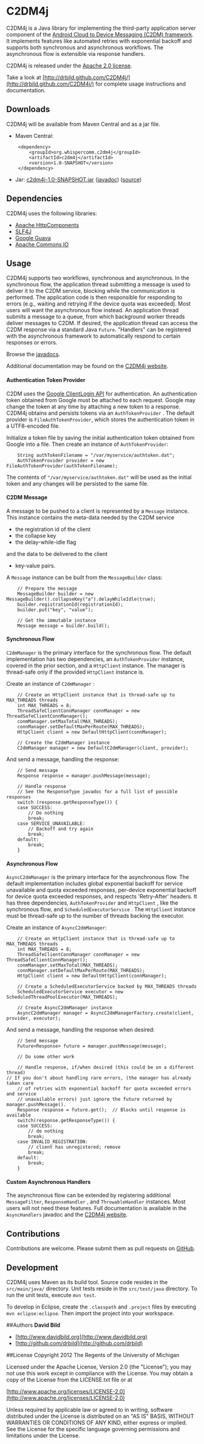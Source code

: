 # C2DM4j
C2DM4j is a Java library for implementing the third-party application server
component of the [Android Cloud to Device Messaging (C2DM) framework](http://code.google.com/android/c2dm/). It implements features like automated
retries with exponential backoff and supports both synchronous and asynchronous
workflows. The asynchronous flow is extensible via response handlers.

C2DM4j is released under the [Apache 2.0 license](http://www.apache.org/licenses/LICENSE-2.0).

Take a look at [http://drbild.github.com/C2DM4j/](http://drbild.github.com/C2DM4j/)
for complete usage instructions and documentation.

## Downloads
C2DM4j will be available from Maven Central and as a jar file.

+  Maven Central:
        
        <dependency>
            <groupId>org.whispercomm.c2dm4j</groupId>
            <artifactId>c2dm4j</artifactId>
            <version>1.0-SNAPSHOT</version>
        </dependency>
        
+  Jar: [c2dm4j-1.0-SNAPSHOT.jar](http://github.com/downloads/drbild/C2DM4j/c2dm4j-1.0-SNAPSHOT.jar) ([javadoc](http://github.com/downloads/drbild/C2DM4j/c2dm4j-1.0-SNAPSHOT-javadoc.jar)) ([source](http://github.com/downloads/drbild/C2DM4j/c2dm4j-1.0-SNAPSHOT-sources.jar))

## Dependencies
C2DM4j uses the following libraries:

+  [Apache HttpComponents](https://hc.apache.org/)
+  [SLF4J](http://www.slf4j.org/)
+  [Google Guava](http://code.google.com/p/guava-libraries/) 
+  [Apache Commons IO](http://commons.apache.org/io/)

## Usage
C2DM4j supports two workflows, synchronous and asynchronous. In the synchronous
flow, the application thread submitting a message is used to deliver it to the
C2DM service, blocking while the communication is performed. The application
code is then responsible for responding to errors (e.g., waiting and retrying if
the device quota was exceeded). Most users will want the asynchronous flow
instead. An application thread submits a message to a queue, from which
background worker threads deliver messages to C2DM. If desired, the application
thread can access the C2DM response via a standard Java `Future`. "Handlers" can
be registered with the asynchronous framework to automatically respond to
certain responses or errors.

Browse the [javadocs](http://drbild.github.com/C2DM4j/apidocs/index.html).
 
Additional documentation may be found on the 
[C2DM4j website](http://drbild.github.com/c2dm4j/).

#### Authentication Token Provider
C2DM uses the [Google ClientLogin API](http://code.google.com/apis/accounts/docs/AuthForInstalledApps.html) for authentication. An authentication
token obtained from Google must be attached to each request. Google may change
the token at any time by attaching a new token to a response. C2DM4j obtains and
persists tokens via an `AuthTokenProvider` . The default provider is `FileAuthTokenProvider`,
which stores the authentication token in a UTF8-encoded file.

Initialize a token file by saving the initial authentication token obtained from
Google into a file.  Then create an instance of `AuthTokenProvider`:

        String authTokenFilename = "/var/myservice/authtoken.dat"; 
        AuthTokenProvider provider = new FileAuthTokenProvider(authTokenFilename);

The contents of `"/var/myservice/authtoken.dat"` will be used as the initial
token and any changes will be persisted to the same file.


#### C2DM Message
A message to be pushed to a client is represented by a `Message` instance. This
instance contains the meta-data needed by the C2DM service

+  the registration id of the client
+  the collapse key
+  the delay-while-idle flag

and the data to be delivered to the client

+  key-value pairs.

A `Message` instance can be built from the `MessageBuilder` class:

        // Prepare the message
        MessageBuilder builder = new MessageBuilder().collapseKey("a").delayWhileIdle(true);
        builder.registrationId(registrationId);
        builder.put("key", "value");
        
        // Get the immutable instance
        Message message = builder.build();

#### Synchronous Flow
`C2dmManager` is the primary interface for the synchronous flow. The default
implementation has two dependencies, an `AuthTokenProvider` instance, covered in
the prior section, and a `HttpClient` instance. The manager is thread-safe only
if the provided `HttpClient` instance is.

Create an instance of `C2dmManager` :

        // Create an HttpClient instance that is thread-safe up to MAX_THREADS threads
        int MAX_THREADS = 8;
		ThreadSafeClientConnManager connManager = new ThreadSafeClientConnManager();
        conmManager.setMaxTotal(MAX_THREADS);
        connManager.setDefaultMaxPerRoute(MAX_THREADS);
        HttpClient client = new DefaultHttpClient(connManager);

	    // Create the C2dmManager instance
        C2dmManager manager = new DefaultC2dmManager(client, provider);

And send a message, handling the response:

	    // Send message
        Response response = manager.pushMessage(message);
        
        // Handle response
        // See the ResponseType javadoc for a full list of possible responses 
        switch (response.getResponseType()) {
        case SUCCESS:
            // Do nothing
            break;
        case SERVICE_UNAVAILABLE:
            // Backoff and try again
            break;
        default:
            break;
        }

#### Asynchronous Flow
`AsyncC2dmManager` is the primary interface for the asynchronous flow. The
default implementation includes global exponential backoff for service
unavailable and quota exceeded responses, per-device exponential backoff for
device quota exceeded responses, and respects 'Retry-After' headers. It
has three dependencies, `AuthTokenProvider` and `HttpClient` , like the
synchronous flow, and `ScheduledExecutorService` . The `HttpClient` instance
must be thread-safe up to the number of threads backing the executor.

Create an instance of `AsyncC2dmManager`:
	
	    // Create an HttpClient instance that is thread-safe up to MAX_THREADS threads
        int MAX_THREADS = 8;
		ThreadSafeClientConnManager connManager = new ThreadSafeClientConnManager();
        conmManager.setMaxTotal(MAX_THREADS);
        connManager.setDefaultMaxPerRoute(MAX_THREADS);
        HttpClient client = new DefaultHttpClient(connManager);
        
        // Create a ScheduledExecutorService backed by MAX_THREADS threads
        ScheduledExecutorService executor = new ScheduledThreadPoolExecutor(MAX_THREADS);
        
        // Create AsyncC2dmManager instance
        AsyncC2dmManager manager = AsyncC2dmManagerFactory.create(client, provider, executor);
        
And send a message, handling the response when desired:

        // Send message
        Future<Response> future = manager.pushMessage(message);
        
        // Do some other work
        
        // Handle response, if/when desired (this could be on a different thread)
	// If you don't about handling rare errors, (the manager has already taken care
        // of retries with exponential backoff for quota exceeded errors and service 
        // unavailable errors) just ignore the future returned by manager.pushMessage().
        Response response = future.get();  // Blocks until response is available
        switch(response.getResponseType()) {
        case SUCCESS:
        	// do nothing
        	break;
        case INVALID_REGISTRATION:
            // client has unregistered; remove
            break;
        default:
            break;
        }

#### Custom Asynchronous Handlers
The asynchronous flow can be extended by registering additional `MessageFilter`, 
`ResponseHandler` , and `ThrowableHandler` instances. Most users will not need
these features. Full documentation is available in the `AsyncHandlers` javadoc
and the [C2DM4j website](http://drbild.github.com/c2dm4j/).

## Contributions
Contributions are welcome. Please submit them as pull requests on [GitHub](http://github.com/drbild/C2DM4j).

## Development
C2DM4j uses Maven as its build tool. Source code resides in the `src/main/java/`
directory. Unit tests reside in the `src/test/java` directory. To run the unit
tests, execute `mvn test`.

To develop in Eclipse, create the `.classpath` and `.project` files by executing `mvn eclipse:eclipse`.
Then import the project into your workspace.

##Authors
**David Bild**

+ [http://www.davidbild.org](http://www.davidbild.org)
+ [http://github.com/drbild](http://github.com/drbild)

##License
Copyright 2012 The Regents of the University of Michigan

Licensed under the Apache License, Version 2.0 (the "License"); you may not use
this work except in compliance with the License. You may obtain a copy of the
License from the LICENSE.txt file or at

[http://www.apache.org/licenses/LICENSE-2.0](http://www.apache.org/licenses/LICENSE-2.0)

Unless required by applicable law or agreed to in writing, software distributed
under the License is distributed on an "AS IS" BASIS, WITHOUT WARRANTIES OR
CONDITIONS OF ANY KIND, either express or implied. See the License for the
specific language governing permissions and limitations under the License.